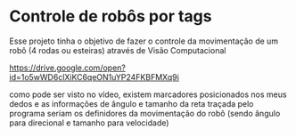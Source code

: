 # Controle de robôs por tags

Esse projeto tinha o objetivo de fazer o controle da movimentação de um robô (4 rodas ou esteiras) através de Visão Computacional

https://drive.google.com/open?id=1o5wWD6clXiKC6qeON1uYP24FKBFMXq9i

como pode ser visto no vídeo, existem marcadores posicionados nos meus dedos e as informações de ângulo e tamanho da reta traçada pelo programa seriam os definidores 
da movimentação do robô (sendo ângulo para direcional e tamanho para velocidade)
